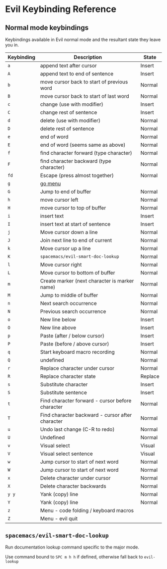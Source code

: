 # Evil Keybinding Reference


## Normal mode keybindings

Keybindings available in Evil normal mode and the resultant state they leave you in.

| Keybinding | Description                                      | State   |
|------------|--------------------------------------------------|---------|
| `a`        | append text after cursor                         | Insert  |
| `A`        | append text to end of sentence                   | Insert  |
| `b`        | move cursor back to start of previous word       | Normal  |
| `B`        | move cursor back to start of last word           | Normal  |
| `c`        | change (use with modifier)                       | Insert  |
| `C`        | change rest of sentence                          | Insert  |
| `d`        | delete (use with modifier)                       | Normal  |
| `D`        | delete rest of sentence                          | Normal  |
| `e`        | end of word                                      | Normal  |
| `E`        | end of word  (seems same as above)               | Normal  |
| `f`        | find character forward (type character)          | Normal  |
| `F`        | find character backward (type character)         | Normal  |
| `fd`       | Escape (press almost together)                   | Normal  |
| `g`        | [go menu](/editing/evil-tools/g-menu.html)       |         |
| `G`        | Jump to end of buffer                            | Normal  |
| `h`        | move cursor left                                 | Normal  |
| `H`        | move cursor to top of buffer                     | Normal  |
| `i`        | insert text                                      | Insert  |
| `I`        | insert text at start of sentence                 | Insert  |
| `j`        | Move cursor down a line                          | Normal  |
| `J`        | Join next line to end of current                 | Normal  |
| `k`        | Move cursor up a line                            | Normal  |
| `K`        | `spacemacs/evil-smart-doc-lookup`                | Normal  |
| `l`        | Move cursor right                                | Normal  |
| `L`        | Move cursor to bottom of buffer                  | Normal  |
| `m`        | Create marker (next character is marker name)    | Normal  |
| `M`        | Jump to middle of buffer                         | Normal  |
| `n`        | Next search occurrence                           | Normal  |
| `N`        | Previous search occurrence                       | Normal  |
| `o`        | New line below                                   | Insert  |
| `O`        | New line above                                   | Insert  |
| `p`        | Paste (after / below cursor)                     | Insert  |
| `P`        | Paste (before / above cursor)                    | Insert  |
| `q`        | Start keyboard macro recording                   | Normal  |
| `Q`        | undefined                                        | Normal  |
| `r`        | Replace character under cursor                   | Normal  |
| `R`        | Replace character state                          | Replace |
| `s`        | Substitute character                             | Insert  |
| `S`        | Substitute sentence                              | Insert  |
| `t`        | Find character forward - cursor before character | Normal  |
| `T`        | Find character backward - cursor after character | Normal  |
| `u`        | Undo last change (C-R to redo)                   | Normal  |
| `U`        | Undefined                                        | Normal  |
| `v`        | Visual select                                    | Visual  |
| `V`        | Visual select sentence                           | Visual  |
| `w`        | Jump cursor to start of next word                | Normal  |
| `W`        | Jump cursor to start of next word                | Normal  |
| `x`        | Delete character under cursor                    | Normal  |
| `X`        | Delete character backwards                       | Normal  |
| `y y`      | Yank (copy) line                                 | Normal  |
| `Y`        | Yank (copy) line                                 | Normal  |
| `z`        | Menu - code folding / keyboard macros            |         |
| `Z`        | Menu - evil quit                                 |         |



## `spacemacs/evil-smart-doc-lookup`

Run documentation lookup command specific to the major mode.

Use command bound to `SPC m h h` if defined, otherwise fall back to `evil-lookup`
